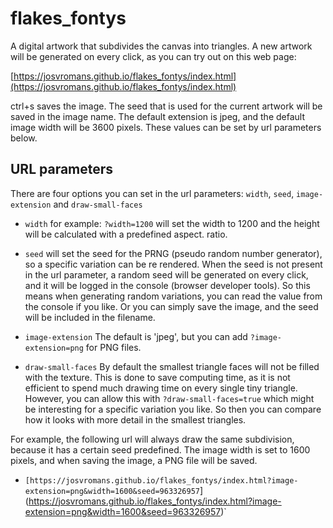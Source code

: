 # flakes_fontys
A digital artwork that subdivides the canvas into triangles.
A new artwork will be generated on every click, as you can try out on this web page:

[https://josvromans.github.io/flakes_fontys/index.html](https://josvromans.github.io/flakes_fontys/index.html)

ctrl+s  saves the image. The seed that is used for the current artwork will be saved in the image name.
The default extension is jpeg, and the default image width will be 3600 pixels. These values can be set by url parameters below.

## URL parameters ##

There are four options you can set in the url parameters: `width`, `seed`, `image-extension` and `draw-small-faces`

- `width`
for example: `?width=1200` will set the width to 1200 and the height will be calculated with a predefined aspect. ratio.

- `seed`
will set the seed for the PRNG (pseudo random number generator), so a specific variation can be re rendered. When the seed is not present in the url parameter, a random seed will be generated on every click, and it will be logged in the console (browser developer tools). So this means when generating random variations, you can read the value from the console if you like. Or you can simply save the image, and the seed will be included in the filename.

- `image-extension`
The default is 'jpeg', but you can add `?image-extension=png` for PNG files.

- `draw-small-faces`
By default the smallest triangle faces will not be filled with the texture. This is done to save computing time, as it is not efficient to spend much drawing time on every single tiny triangle. However, you can allow this with `?draw-small-faces=true` which might be interesting for a specific variation you like. So then you can compare how it looks with more detail in the smallest triangles.

For example, the following url will always draw the same subdivision, because it has a certain seed predefined. The image width is set to 1600 pixels, and when saving the image, a PNG file will be saved.
- `[https://josvromans.github.io/flakes_fontys/index.html?image-extension=png&width=1600&seed=963326957`](https://josvromans.github.io/flakes_fontys/index.html?image-extension=png&width=1600&seed=963326957)`
